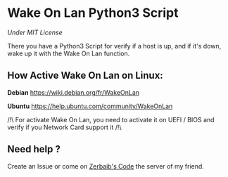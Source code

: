 # Wake On Lan Python3 Script
<i>Under MIT License</i>

There you have a Python3 Script for verify if a host is up, and if it's down, wake up it with the Wake On Lan function.

## How Active Wake On Lan on Linux:
<b>Debian</b>
<a href="https://wiki.debian.org/fr/WakeOnLan">https://wiki.debian.org/fr/WakeOnLan</a>

<b>Ubuntu</b>
<a href="https://help.ubuntu.com/community/WakeOnLan">https://help.ubuntu.com/community/WakeOnLan</a>

/!\ For activate Wake On Lan, you need to activate it on UEFI / BIOS and verify if you Network Card support it /!\

## Need help ?
Create an Issue or come on <a href="https://discord.gg/PzEYjsSAAu">Zerbaib's Code</a> the server of my friend.
